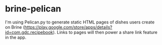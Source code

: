 # brine-pelican

I'm using Pelican.py to generate static HTML pages of dishes users create on Brine (https://play.google.com/store/apps/details?id=com.gdc.recipebook). 
Links to pages will then power a share link feature in the app.
